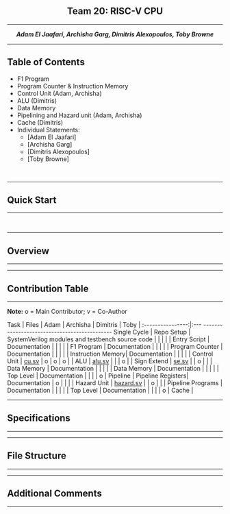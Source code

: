 <center>

## Team 20: RISC-V CPU

---

**_Adam El Jaafari, Archisha Garg, Dimitris Alexopoulos, Toby Browne_**

---

</center>

## Table of Contents

* F1 Program
* Program Counter & Instruction Memory
* Control Unit (Adam, Archisha)
* ALU (Dimitris)
* Data Memory
* Pipelining and Hazard unit (Adam, Archisha)
* Cache (Dimitris)
* Individual Statements:
    * [Adam El Jaafari]
    * [Archisha Garg]
    * [Dimitris Alexopoulos]
    * [Toby Browne]
<br>

___

## Quick Start
___


<br>

___

## Overview
___


___

## Contribution Table
___

**Note:** o = Main Contributor; v = Co-Author

Task              | Files                                           | Adam  | Archisha  | Dimitris  | Toby |
:----------------:|:--- ---------------------------------------------
Single Cycle      | 
Repo Setup        | SystemVerilog modules and testbench source code |       |           |           |      |
Entry Script      | Documentation                                   |       |           |           |      |
F1 Program        | Documentation                                   |       |           |           |      |
Program Counter   | Documentation                                   |       |           |           |      |
Instruction Memory| Documentation                                   |       |           |           |      |
Control Unit      | [cu.sv](https://github.com/TheRealGlumfish/Team20/blob/master/rtl/cu.sv)                                                                 |   o   |     o     |     o     |      |
ALU               | [alu.sv](https://github.com/TheRealGlumfish/Team20/blob/master/rtl/alu.sv)                                                                 |       |           |     o     |      |
Sign Extend       | [se.sv](https://github.com/TheRealGlumfish/Team20/blob/master/rtl/se.sv)                                                                 |       |     o     |           |      |
Data Memory       | Documentation                                   |       |           |           |      |
Data Memory       | Documentation                                   |       |           |           |      |
Top Level         | Documentation                                   |       |           |           |   o  |
Pipeline          | 
Pipeline Registers| Documentation                                   |   o   |           |           |      |
Hazard Unit       | [hazard.sv](https://github.com/TheRealGlumfish/Team20/blob/pipeline/rtl/hazard.sv)                                                                 |       |     o     |           |      |
Pipeline Programs | Documentation                                   |       |           |           |      |
Top Level         | Documentation                                   |       |           |           |   o  |
Cache             | 

___

## Specifications
___


___

## File Structure
___


___

## Additional Comments
___

